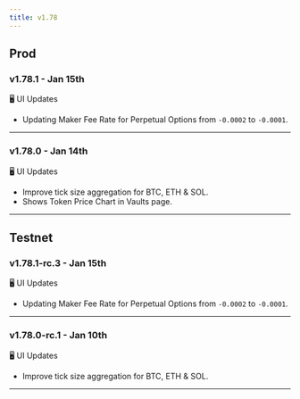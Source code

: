 ```yaml
---
title: v1.78
---
```


## Prod
### v1.78.1 - Jan 15th

🖥️  UI Updates
* Updating Maker Fee Rate for Perpetual Options from `-0.0002` to `-0.0001`.
---

### v1.78.0 - Jan 14th

🖥️  UI Updates
* Improve tick size aggregation for BTC, ETH & SOL.
* Shows Token Price Chart in Vaults page.
---

## Testnet
### v1.78.1-rc.3 - Jan 15th

🖥️  UI Updates
* Updating Maker Fee Rate for Perpetual Options from `-0.0002` to `-0.0001`.
---

### v1.78.0-rc.1 - Jan 10th

🖥️  UI Updates
* Improve tick size aggregation for BTC, ETH & SOL.
---
